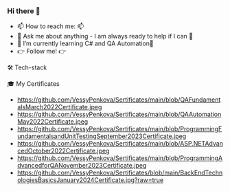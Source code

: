 ### Hi there 👋

- 📫 How to reach me: 📫 
- 💬 Ask me about anything - I am always ready to help if I can 💯
- 🌱  I’m currently learning C# and QA Automation🌱
- 👉 Follow me! 👉

🛠 Tech-stack

🎓 My Certificates
- https://github.com/VessyPenkova/Sertificates/main/blob/QAFundamentalsMarch2022Certificate.jpeg
- https://github.com/VessyPenkova/Sertificates/main/blob/QAAutomationMay2022Certificate.jpeg
- https://github.com/VessyPenkova/Sertificates/main/blob/ProgrammingFundamentalsandUnitTestingSeptember2023Certificate.jpeg
- https://github.com/VessyPenkova/Sertificates/main/blob/ASP.NETAdvancedOctober2022Certificate.jpeg
- https://github.com/VessyPenkova/Sertificates/main/blob/ProgrammingAdvancedforQANovember2023Certificate.jpeg
- https://github.com/VessyPenkova/Sertificates/blob/main/BackEndTechnologiesBasicsJanuary2024Certificate.jpg?raw=true
